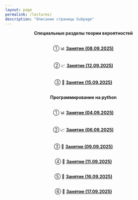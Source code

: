 ```yaml
---
layout: page
permalink: /lectures/
description: "Описание страницы Subpage"
---
```



<div style="text-align: center;">

<strong>Специальные разделы теории вероятностей</strong><br><br>

① 📊 <strong><a href="https://disk.yandex.ru/d/GztepiWiSsZDTQ">Занятие (08.09.2025)</a></strong><br><br>

② 📈 <strong><a href="https://disk.yandex.ru/d/VoGwTcjon12dWg">Занятие (12.09.2025)</a></strong><br><br>

③ 🎯 <strong><a href="https://disk.yandex.ru/d/HSzUHScWr8P6tg">Занятие (15.09.2025)</a></strong><br><br>

</div>

<div style="text-align: center;">

<strong>Программирование на python</strong><br><br>


① 📊 <strong><a href="https://disk.yandex.ru/d/5tPfPHnO5Y7OBA">Занятие (04.09.2025)</a></strong><br><br>

② 📈 <strong><a href="https://disk.yandex.ru/d/jOGOC36Z7qXC2g">Занятие (06.09.2025)</a></strong><br><br>

③ 🎯 <strong><a href="https://disk.yandex.ru/d/QamXavMvDDw6uw">Занятие (09.09.2025)</a></strong><br><br>

④ 🔢 <strong><a href="https://disk.yandex.ru/d/UgY3VgRyJINFtg">Занятие (11.09.2025)</a></strong><br><br>

⑤ 📐 <strong><a href="https://disk.yandex.ru/d/bq9mGcMPbkfVqw">Занятие (16.09.2025)</a></strong><br><br>

⑥ 🧮 <strong><a href="https://disk.yandex.ru/d/sRB6AqKz5Z_xMA">Занятие (17.09.2025)</a></strong><br><br>

</div>